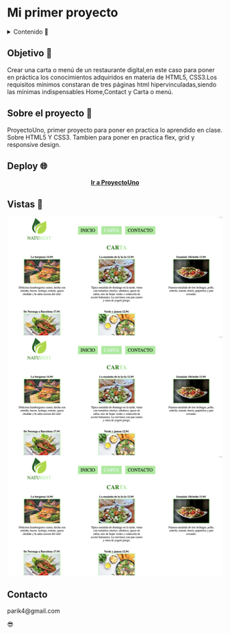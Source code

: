 # Mi primer proyecto

<details>
  <summary>Contenido 📝</summary>
  <ol>
    <li><a href="#objetivo-🎯">Objetivo</a></li>
    <li><a href="#sobre-el-proyecto-🔎">Sobre el proyecto</a></li>
    <li><a href="#vistas-📸">Vistas</a></li>
    <li><a href="#deploy-🌐">Deploy</a></li>
    <li><a href="#contacto">Contacto</a></li>
  </ol>
</details>

## Objetivo 🎯

Crear una carta o menú de un restaurante digital,en este caso para poner en práctica los conocimientos adquiridos en materia de
HTML5, CSS3.Los requisitos mínimos constaran de tres páginas html hipervinculadas,siendo las mínimas indispensables Home,Contact y Carta o menú.

## Sobre el proyecto 🔎

ProyectoUno, primer proyecto para poner en practica lo aprendido en clase. Sobre HTML5 Y CSS3. Tambien para poner en practica flex, grid y responsive design.

## Deploy 🌐

<div align = "center">
    <a href="https://p421k.github.io/proyectoUno/"><strong> Ir a ProyectoUno </strong></a>

</div>

## Vistas 📸

<img src="./imagenes/imgPantallas/pantalla1.png">
<img src="./imagenes/imgPantallas/pantalla1.png">
<img src="./imagenes/imgPantallas/pantalla1.png">

## Contacto

<p>parik4@gmail.com</p>😎
